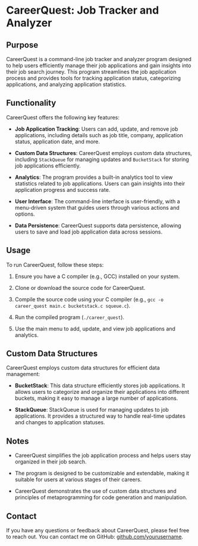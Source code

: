 # CareerQuest: Job Tracker and Analyzer

## Purpose

CareerQuest is a command-line job tracker and analyzer program designed to help users efficiently manage their job applications and gain insights into their job search journey. This program streamlines the job application process and provides tools for tracking application status, categorizing applications, and analyzing application statistics.

## Functionality

CareerQuest offers the following key features:

- **Job Application Tracking**: Users can add, update, and remove job applications, including details such as job title, company, application status, application date, and more.

- **Custom Data Structures**: CareerQuest employs custom data structures, including `StackQueue` for managing updates and `BucketStack` for storing job applications efficiently.

- **Analytics**: The program provides a built-in analytics tool to view statistics related to job applications. Users can gain insights into their application progress and success rate.

- **User Interface**: The command-line interface is user-friendly, with a menu-driven system that guides users through various actions and options.

- **Data Persistence**: CareerQuest supports data persistence, allowing users to save and load job application data across sessions.

## Usage

To run CareerQuest, follow these steps:

1. Ensure you have a C compiler (e.g., GCC) installed on your system.

2. Clone or download the source code for CareerQuest.

3. Compile the source code using your C compiler (e.g., `gcc -o career_quest main.c bucketstack.c squeue.c`).

4. Run the compiled program (`./career_quest`).

5. Use the main menu to add, update, and view job applications and analytics.

## Custom Data Structures

CareerQuest employs custom data structures for efficient data management:

- **BucketStack**: This data structure efficiently stores job applications. It allows users to categorize and organize their applications into different buckets, making it easy to manage a large number of applications.

- **StackQueue**: StackQueue is used for managing updates to job applications. It provides a structured way to handle real-time updates and changes to application statuses.

## Notes

- CareerQuest simplifies the job application process and helps users stay organized in their job search.

- The program is designed to be customizable and extendable, making it suitable for users at various stages of their careers.

- CareerQuest demonstrates the use of custom data structures and principles of metaprogramming for code generation and manipulation.

## Contact

If you have any questions or feedback about CareerQuest, please feel free to reach out. You can contact me on GitHub: [github.com/yourusername](https://github.com/yourusername).
